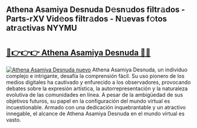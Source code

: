## Athena Asamiya Desnuda D𝚎sn𝚞dos filtr𝚊dos - Parts-rXV Vid𝚎os filtr𝚊dos - N𝚞evas f𝚘tos atr𝚊ctivas NYYMU

# <h2><a href="http://mb74yq.tromn.icu/?c=Athena+Asamiya+Desnuda">🔗👉👉👉 Athena Asamiya Desnuda 🔗🔗</a></h2>

[![Athena Asamiya Desnuda nuevo](https://i.imgur.com/pEAQMta.gif)](http://mb74yq.tromn.icu/?c=Athena+Asamiya+Desnuda)
Athena Asamiya Desnuda, un individuo complejo e intrigante, desafía la comprensión fácil. Su uso pionero de los medios digitales ha cautivado y enfurecido a los observadores, provocando debates sobre la expresión artística, la autorrepresentación y la naturaleza evolutiva de las comunidades en línea. A pesar de la ambigüedad de sus objetivos futuros, su papel en la configuración del mundo virtual es incuestionable. Armado con una dedicación inquebrantable y un atractivo innegable, el alcance de Athena Asamiya Desnuda en el mundo virtual es vasto.
